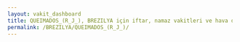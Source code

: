 ```yaml
---
layout: vakit_dashboard
title: QUEIMADOS_(R_J_), BREZILYA için iftar, namaz vakitleri ve hava durumu - ilçe/eyalet seç
permalink: /BREZILYA/QUEIMADOS_(R_J_)/
---
```


<script type="text/javascript">
  var GLOBAL_COUNTRY = 'BREZILYA';
  var GLOBAL_CITY = 'QUEIMADOS_(R_J_)';
  var GLOBAL_STATE = '';
  var lat = 72;
  var lon = 21;
</script>
